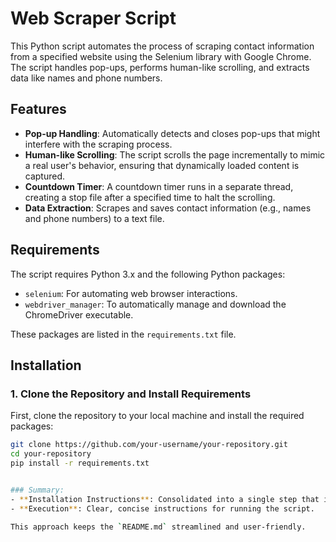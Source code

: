 # Web Scraper Script

This Python script automates the process of scraping contact information from a specified website using the Selenium library with Google Chrome. The script handles pop-ups, performs human-like scrolling, and extracts data like names and phone numbers.

## Features

- **Pop-up Handling**: Automatically detects and closes pop-ups that might interfere with the scraping process.
- **Human-like Scrolling**: The script scrolls the page incrementally to mimic a real user's behavior, ensuring that dynamically loaded content is captured.
- **Countdown Timer**: A countdown timer runs in a separate thread, creating a stop file after a specified time to halt the scrolling.
- **Data Extraction**: Scrapes and saves contact information (e.g., names and phone numbers) to a text file.

## Requirements

The script requires Python 3.x and the following Python packages:

- `selenium`: For automating web browser interactions.
- `webdriver_manager`: To automatically manage and download the ChromeDriver executable.

These packages are listed in the `requirements.txt` file.

## Installation

### 1. Clone the Repository and Install Requirements

First, clone the repository to your local machine and install the required packages:

```sh
git clone https://github.com/your-username/your-repository.git
cd your-repository
pip install -r requirements.txt


### Summary:
- **Installation Instructions**: Consolidated into a single step that includes cloning the repository and installing the requirements.
- **Execution**: Clear, concise instructions for running the script.

This approach keeps the `README.md` streamlined and user-friendly.
